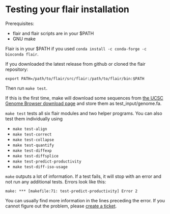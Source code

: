 # Testing your flair installation

Prerequisites:
 - flair and flair scripts are in your $PATH
 - GNU make

Flair is in your $PATH if you used `conda install -c conda-forge -c bioconda flair`.

If you downloaded the latest release from github or cloned the flair repository:
```
export PATH=/path/to/flair/src/flair:/path/to/flair/bin:$PATH
```

Then run `make test`.

If this is the first time, make will download some sequences from 
[the UCSC Genome Browser download page](https://hgdownload.soe.ucsc.edu/goldenPath/hg38/chromosomes/)
and store them as test_input/genome.fa.

`make test` tests all six flair modules and two helper programs. You can also test them individually using
 - `make test-align`
 - `make test-correct`
 - `make test-collapse`
 - `make test-quantify`
 - `make test-diffexp`
 - `make test-diffsplice`
 - `make test-predict-productivity`
 - `make test-diff-iso-usage`

`make` outputs a lot of information. If a test fails, it will stop with an error and not run any additional tests.
Errors look like this:

`make: *** [makefile:71: test-predict-productivity] Error 2`

You can usually find more information in the lines preceding the error. If you cannot figure out the problem, please 
[create a ticket](https://github.com/BrooksLabUCSC/flair/issues).



